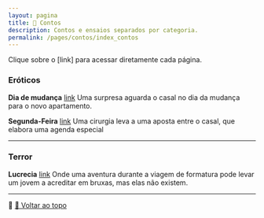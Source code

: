 ```yaml
---
layout: pagina
title: 📝 Contos
description: Contos e ensaios separados por categoria.
permalink: /pages/contos/index_contos
---
```


Clique sobre o [link] para acessar diretamente cada página.



### Eróticos



**Dia de mudança** [link](https://itxesco.github.io/pages/contos/dia_de_mudanca.html)
Uma surpresa aguarda o casal no dia da mudança para o novo apartamento.

**Segunda-Feira** [link](https://itxesco.github.io/pages/contos/segunda_feira.html)
Uma cirurgia leva a uma aposta entre o casal, que  elabora uma agenda especial

---

### Terror


**Lucrecia** [link](https://itxesco.github.io/pages/contos/lucrecia.html)
Onde uma aventura durante a viagem de formatura pode levar um jovem a acreditar em bruxas, mas elas não existem.  



---

📌 [🔼 Voltar ao topo](#top)
